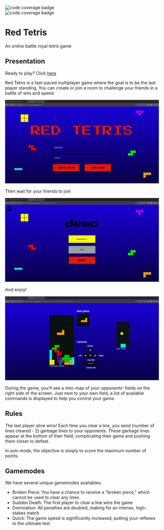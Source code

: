 ![code coverage badge](https://github.com/macrespo42/red-tetris/actions/workflows/ci_client.yml/badge.svg)  
![code coverage badge](https://github.com/macrespo42/red-tetris/actions/workflows/ci_server.yml/badge.svg)

# Red Tetris

An online battle royal tetris game

## Presentation

Ready to play? Click [here](http://redtetris.duckdns.org:5173/)

Red Tetris is a fast-paced multiplayer game where the goal is to be the last player standing. You can create or join a room to challenge your friends in a battle of wits and speed.

![homepage](./screenshot/homepage.png)

Then wait for your friends to join

![lobby](./screenshot/loby.png)

And enjoy!

![game](./screenshot/game.png)

During the game, you'll see a mini-map of your opponents' fields on the right side of the screen. Just next to your own field, a list of available commands is displayed to help you control your game.

## Rules

The last player alive wins!
Each time you clear a line, you send (number of lines cleared - 2) garbage lines to your opponents. These garbage lines appear at the bottom of their field, complicating their game and pushing them closer to defeat.

In solo mode, the objective is simply to score the maximum number of points.

## Gamemodes

We have several unique gamemodes availables:

- Broken Piece: You have a chance to receive a "broken piece," which cannot be used to clear any lines
- Sudden Death: The first player to clear a line wins the game
- Domination: All penalties are doubled, making for an intense, high-stakes match
- Quick: The game speed is significantly increased, putting your reflexes to the ultimate test
